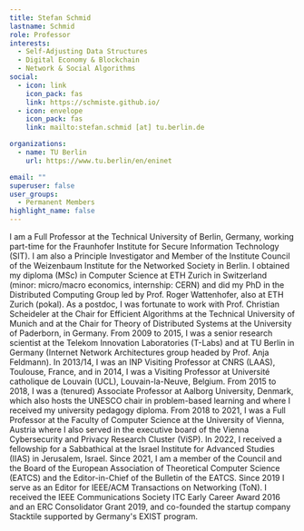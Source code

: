 ```yaml
---
title: Stefan Schmid
lastname: Schmid
role: Professor
interests:
  - Self-Adjusting Data Structures
  - Digital Economy & Blockchain
  - Network & Social Algorithms
social:
  - icon: link
    icon_pack: fas
    link: https://schmiste.github.io/
  - icon: envelope
    icon_pack: fas
    link: mailto:stefan.schmid [at] tu.berlin.de

organizations:
  - name: TU Berlin
    url: https://www.tu.berlin/en/eninet

email: ""
superuser: false
user_groups:
  - Permanent Members
highlight_name: false
---
```


I am a Full Professor at the Technical University of Berlin, Germany, working part-time for the Fraunhofer Institute for Secure Information Technology (SIT). I am also a Principle Investigator and Member of the Institute Council of the Weizenbaum Institute for the Networked Society in Berlin. I obtained my diploma (MSc) in Computer Science at ETH Zurich in Switzerland (minor: micro/macro economics, internship: CERN) and did my PhD in the Distributed Computing Group led by Prof. Roger Wattenhofer, also at ETH Zurich (pokal). As a postdoc, I was fortunate to work with Prof. Christian Scheideler at the Chair for Efficient Algorithms at the Technical University of Munich and at the Chair for Theory of Distributed Systems at the University of Paderborn, in Germany. From 2009 to 2015, I was a senior research scientist at the Telekom Innovation Laboratories (T-Labs) and at TU Berlin in Germany (Internet Network Architectures group headed by Prof. Anja Feldmann). In 2013/14, I was an INP Visiting Professor at CNRS (LAAS), Toulouse, France, and in 2014, I was a Visiting Professor at Université catholique de Louvain (UCL), Louvain-la-Neuve, Belgium. From 2015 to 2018, I was a (tenured) Associate Professor at Aalborg University, Denmark, which also hosts the UNESCO chair in problem-based learning and where I received my university pedagogy diploma. From 2018 to 2021, I was a Full Professor at the Faculty of Computer Science at the University of Vienna, Austria where I also served in the executive board of the Vienna Cybersecurity and Privacy Research Cluster (ViSP). In 2022, I received a fellowship for a Sabbathical at the Israel Institute for Advanced Studies (IIAS) in Jerusalem, Israel. Since 2021, I am a member of the Council and the Board of the European Association of Theoretical Computer Science (EATCS) and the Editor-in-Chief of the Bulletin of the EATCS. Since 2019 I serve as an Editor for IEEE/ACM Transactions on Networking (ToN). I received the IEEE Communications Society ITC Early Career Award 2016 and an ERC Consolidator Grant 2019, and co-founded the startup company Stacktile supported by Germany's EXIST program. 
